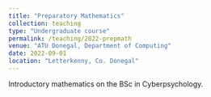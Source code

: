 ```yaml
---
title: "Preparatory Mathematics"
collection: teaching
type: "Undergraduate course"
permalink: /teaching/2022-prepmath
venue: "ATU Donegal, Department of Computing"
date: 2022-09-01
location: "Letterkenny, Co. Donegal"
---
```


Introductory mathematics on the BSc in Cyberpsychology.
